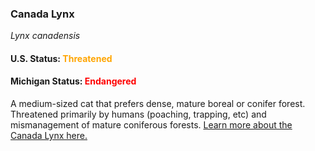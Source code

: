<h3>Canada Lynx</h3>
<i>Lynx canadensis</i>
<h4>U.S. Status: <span style="color:orange;">Threatened</span></h4>
<h4>Michigan Status: <span style="color:red;">Endangered</span></h4>
<p>
A medium-sized cat that prefers dense, mature boreal or conifer forest. Threatened primarily by humans (poaching, trapping, etc) and mismanagement of mature coniferous forests. <a href="https://mnfi.anr.msu.edu/species/description/11476/Lynx-canadensis">Learn more about the Canada Lynx here.</a>
</p>